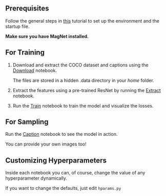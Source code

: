 ## Prerequisites

Follow the general steps in [this](https://github.com/svaisakh/using-lessons) tutorial to set up the environment and the startup file.

**Make sure you have MagNet installed.**



## For Training

1. Download and extract the COCO dataset and captions using the [Download](Download.ipynb) notebook.

   The files are stored in a hidden .data directory in your _home_ folder.

2. Extract the features using a pre-trained ResNet by running the [Extract](Extract.ipynb) notebook.
3. Run the [Train](Train.ipynb) notebook to train the model and visualize the losses.



## For Sampling

Run the [Caption](Caption.ipynb) notebook to see the model in action.

You can provide your own images too!



## Customizing Hyperparameters

Inside each notebook you can, of course, change the value of any hyperparameter dynamically.

If you want to change the defaults, just edit `hparams.py`